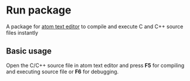 # Run package

A package for [atom text editor](https://atom.io) to compile and execute C and C++ source files instantly

## Basic usage

Open the C/C++ source file in atom text editor and press **F5**
for compiling and executing source file or **F6** for debugging.
